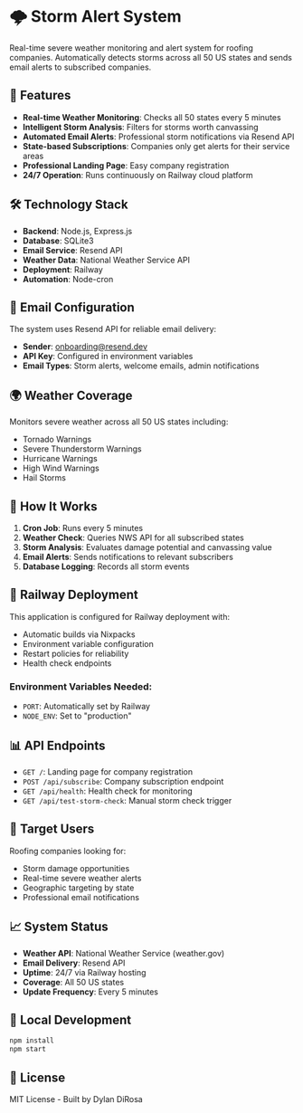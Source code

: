 # 🌩️ Storm Alert System

Real-time severe weather monitoring and alert system for roofing companies. Automatically detects storms across all 50 US states and sends email alerts to subscribed companies.

## 🚀 Features

- **Real-time Weather Monitoring**: Checks all 50 states every 5 minutes
- **Intelligent Storm Analysis**: Filters for storms worth canvassing
- **Automated Email Alerts**: Professional storm notifications via Resend API
- **State-based Subscriptions**: Companies only get alerts for their service areas
- **Professional Landing Page**: Easy company registration
- **24/7 Operation**: Runs continuously on Railway cloud platform

## 🛠️ Technology Stack

- **Backend**: Node.js, Express.js
- **Database**: SQLite3
- **Email Service**: Resend API
- **Weather Data**: National Weather Service API
- **Deployment**: Railway
- **Automation**: Node-cron

## 📧 Email Configuration

The system uses Resend API for reliable email delivery:
- **Sender**: onboarding@resend.dev
- **API Key**: Configured in environment variables
- **Email Types**: Storm alerts, welcome emails, admin notifications

## 🌍 Weather Coverage

Monitors severe weather across all 50 US states including:
- Tornado Warnings
- Severe Thunderstorm Warnings
- Hurricane Warnings
- High Wind Warnings
- Hail Storms

## 🔄 How It Works

1. **Cron Job**: Runs every 5 minutes
2. **Weather Check**: Queries NWS API for all subscribed states
3. **Storm Analysis**: Evaluates damage potential and canvassing value
4. **Email Alerts**: Sends notifications to relevant subscribers
5. **Database Logging**: Records all storm events

## 🚀 Railway Deployment

This application is configured for Railway deployment with:
- Automatic builds via Nixpacks
- Environment variable configuration
- Restart policies for reliability
- Health check endpoints

### Environment Variables Needed:
- `PORT`: Automatically set by Railway
- `NODE_ENV`: Set to "production"

## 📊 API Endpoints

- `GET /`: Landing page for company registration
- `POST /api/subscribe`: Company subscription endpoint
- `GET /api/health`: Health check for monitoring
- `GET /api/test-storm-check`: Manual storm check trigger

## 🎯 Target Users

Roofing companies looking for:
- Storm damage opportunities
- Real-time severe weather alerts
- Geographic targeting by state
- Professional email notifications

## 📈 System Status

- **Weather API**: National Weather Service (weather.gov)
- **Email Delivery**: Resend API
- **Uptime**: 24/7 via Railway hosting
- **Coverage**: All 50 US states
- **Update Frequency**: Every 5 minutes

## 🔧 Local Development

```bash
npm install
npm start
```

## 📝 License

MIT License - Built by Dylan DiRosa 
